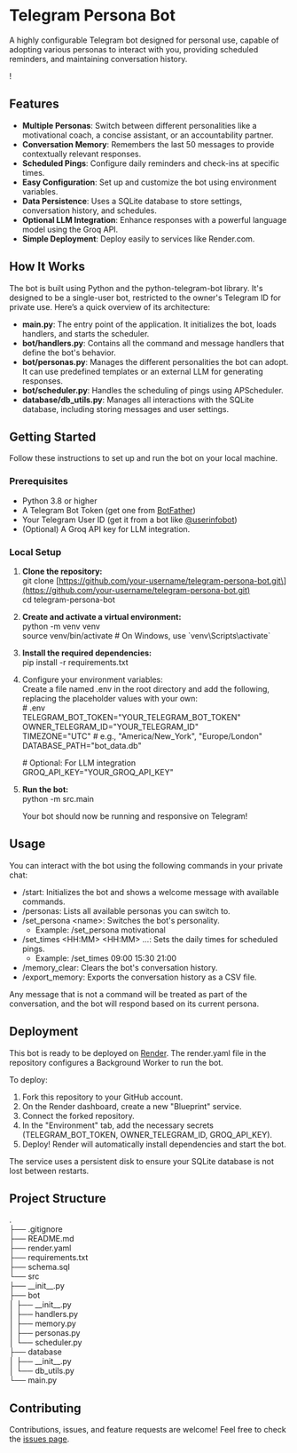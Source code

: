 # **Telegram Persona Bot**

A highly configurable Telegram bot designed for personal use, capable of adopting various personas to interact with you, providing scheduled reminders, and maintaining conversation history.

\!

## **Features**

* **Multiple Personas**: Switch between different personalities like a motivational coach, a concise assistant, or an accountability partner.  
* **Conversation Memory**: Remembers the last 50 messages to provide contextually relevant responses.  
* **Scheduled Pings**: Configure daily reminders and check-ins at specific times.  
* **Easy Configuration**: Set up and customize the bot using environment variables.  
* **Data Persistence**: Uses a SQLite database to store settings, conversation history, and schedules.  
* **Optional LLM Integration**: Enhance responses with a powerful language model using the Groq API.  
* **Simple Deployment**: Deploy easily to services like Render.com.

## **How It Works**

The bot is built using Python and the python-telegram-bot library. It's designed to be a single-user bot, restricted to the owner's Telegram ID for private use. Here’s a quick overview of its architecture:

* **main.py**: The entry point of the application. It initializes the bot, loads handlers, and starts the scheduler.  
* **bot/handlers.py**: Contains all the command and message handlers that define the bot's behavior.  
* **bot/personas.py**: Manages the different personalities the bot can adopt. It can use predefined templates or an external LLM for generating responses.  
* **bot/scheduler.py**: Handles the scheduling of pings using APScheduler.  
* **database/db\_utils.py**: Manages all interactions with the SQLite database, including storing messages and user settings.

## **Getting Started**

Follow these instructions to set up and run the bot on your local machine.

### **Prerequisites**

* Python 3.8 or higher  
* A Telegram Bot Token (get one from [BotFather](https://t.me/botfather))  
* Your Telegram User ID (get it from a bot like [@userinfobot](https://t.me/userinfobot))  
* (Optional) A Groq API key for LLM integration.

### **Local Setup**

1. **Clone the repository:**  
   git clone \[https://github.com/your-username/telegram-persona-bot.git\](https://github.com/your-username/telegram-persona-bot.git)  
   cd telegram-persona-bot

2. **Create and activate a virtual environment:**  
   python \-m venv venv  
   source venv/bin/activate  \# On Windows, use \`venv\\Scripts\\activate\`

3. **Install the required dependencies:**  
   pip install \-r requirements.txt

4. Configure your environment variables:  
   Create a file named .env in the root directory and add the following, replacing the placeholder values with your own:  
   \# .env  
   TELEGRAM\_BOT\_TOKEN="YOUR\_TELEGRAM\_BOT\_TOKEN"  
   OWNER\_TELEGRAM\_ID="YOUR\_TELEGRAM\_ID"  
   TIMEZONE="UTC"  \# e.g., "America/New\_York", "Europe/London"  
   DATABASE\_PATH="bot\_data.db"

   \# Optional: For LLM integration  
   GROQ\_API\_KEY="YOUR\_GROQ\_API\_KEY"

5. **Run the bot:**  
   python \-m src.main

   Your bot should now be running and responsive on Telegram\!

## **Usage**

You can interact with the bot using the following commands in your private chat:

* /start: Initializes the bot and shows a welcome message with available commands.  
* /personas: Lists all available personas you can switch to.  
* /set\_persona \<name\>: Switches the bot's personality.  
  * Example: /set\_persona motivational  
* /set\_times \<HH:MM\> \<HH:MM\> ...: Sets the daily times for scheduled pings.  
  * Example: /set\_times 09:00 15:30 21:00  
* /memory\_clear: Clears the bot's conversation history.  
* /export\_memory: Exports the conversation history as a CSV file.

Any message that is not a command will be treated as part of the conversation, and the bot will respond based on its current persona.

## **Deployment**

This bot is ready to be deployed on [Render](https://render.com/). The render.yaml file in the repository configures a Background Worker to run the bot.

To deploy:

1. Fork this repository to your GitHub account.  
2. On the Render dashboard, create a new "Blueprint" service.  
3. Connect the forked repository.  
4. In the "Environment" tab, add the necessary secrets (TELEGRAM\_BOT\_TOKEN, OWNER\_TELEGRAM\_ID, GROQ\_API\_KEY).  
5. Deploy\! Render will automatically install dependencies and start the bot.

The service uses a persistent disk to ensure your SQLite database is not lost between restarts.

## **Project Structure**

.  
├── .gitignore  
├── README.md  
├── render.yaml  
├── requirements.txt  
├── schema.sql  
└── src  
    ├── \_\_init\_\_.py  
    ├── bot  
    │   ├── \_\_init\_\_.py  
    │   ├── handlers.py  
    │   ├── memory.py  
    │   ├── personas.py  
    │   └── scheduler.py  
    ├── database  
    │   ├── \_\_init\_\_.py  
    │   └── db\_utils.py  
    └── main.py

## **Contributing**

Contributions, issues, and feature requests are welcome\! Feel free to check the [issues page](https://www.google.com/search?q=https://github.com/your-username/telegram-persona-bot/issues).